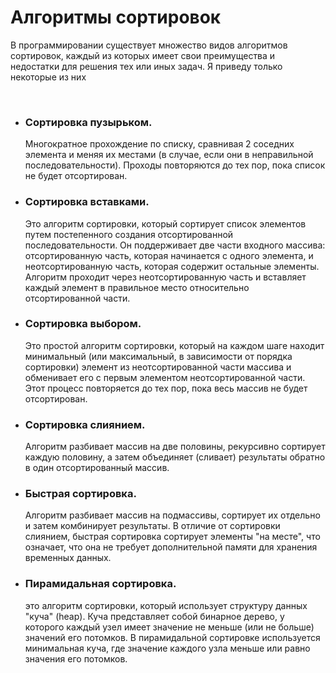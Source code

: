 <h1>Алгоритмы сортировок</h1>
<p>
В программировании существует множество видов алгоритмов сортировок, 
каждый из которых имеет свои преимущества и недостатки для решения 
тех или иных задач. Я приведу только некоторые из них
</p>
<br>
<ul>
<li>
<h3>Сортировка пузырьком.</h3>
<p>
Многократное прохождение по списку, сравнивая 2 соседних элемента и меняя 
их местами (в случае, если они в неправильной последовательности). Проходы 
повторяются до тех пор, пока список не будет отсортирован.
</p>
</li>
<li>
<h3>Сортировка вставками.</h3>
<p>
Это алгоритм сортировки, который сортирует список элементов 
путем постепенного создания отсортированной последовательности. 
Он поддерживает две части входного массива: отсортированную часть, 
которая начинается с одного элемента, и неотсортированную часть, 
которая содержит остальные элементы. Алгоритм проходит через 
неотсортированную часть и вставляет каждый элемент в правильное место 
относительно отсортированной части.
</p>
</li>
<li>
<h3>Сортировка выбором.</h3>
<p>
Это простой алгоритм сортировки, который на каждом шаге находит 
минимальный (или максимальный, в зависимости от порядка сортировки) 
элемент из неотсортированной части массива и обменивает его с первым 
элементом неотсортированной части. Этот процесс повторяется до тех пор, 
пока весь массив не будет отсортирован.
</p>
</li>
<li>
<h3>Сортировка слиянием.</h3>
<p>
Алгоритм разбивает массив на две половины, рекурсивно сортирует 
каждую половину, а затем объединяет (сливает) результаты обратно 
в один отсортированный массив.
</p>
</li>
<li>
<h3>Быстрая сортировка.</h3>
<p>
Алгоритм разбивает массив на подмассивы, сортирует их отдельно и затем 
комбинирует результаты. В отличие от сортировки слиянием, быстрая 
сортировка сортирует элементы "на месте", что означает, 
что она не требует дополнительной памяти для хранения временных данных.
</p>
</li>
<li>
<h3>Пирамидальная сортировка.</h3>
<p>
это алгоритм сортировки, который использует структуру данных "куча" 
(heap). Куча представляет собой бинарное дерево, у которого каждый узел 
имеет значение не меньше (или не больше) значений его потомков. 
В пирамидальной сортировке используется минимальная куча, где значение 
каждого узла меньше или равно значения его потомков.
</p>
</li>
</ul>